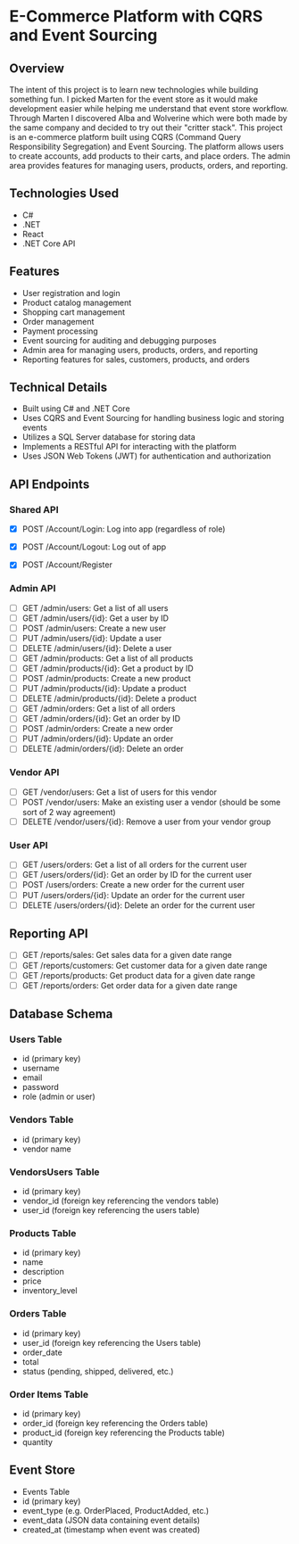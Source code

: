 # E-Commerce Platform with CQRS and Event Sourcing

## Overview
The intent of this project is to learn new technologies while building something fun. I picked Marten for the event store as it would make development easier while helping me understand that event store workflow. Through Marten I discovered Alba and Wolverine which were both made by the same company and decided to try out their "critter stack".
This project is an e-commerce platform built using CQRS (Command Query Responsibility Segregation) and Event Sourcing. The platform allows users to create accounts, add products to their carts, and place orders. The admin area provides features for managing users, products, orders, and reporting.

## Technologies Used
* C#
* .NET
* React
* .NET Core API

## Features
* User registration and login
* Product catalog management
* Shopping cart management
* Order management
* Payment processing
* Event sourcing for auditing and debugging purposes
* Admin area for managing users, products, orders, and reporting
* Reporting features for sales, customers, products, and orders

## Technical Details
* Built using C# and .NET Core
* Uses CQRS and Event Sourcing for handling business logic and storing events
* Utilizes a SQL Server database for storing data
* Implements a RESTful API for interacting with the platform
* Uses JSON Web Tokens (JWT) for authentication and authorization

## API Endpoints
### Shared API
- [x] POST /Account/Login: Log into app (regardless of role)
- [x] POST /Account/Logout: Log out of app
- [x] POST /Account/Register


### Admin API
- [ ] GET /admin/users: Get a list of all users
- [ ] GET /admin/users/{id}: Get a user by ID
- [ ] POST /admin/users: Create a new user
- [ ] PUT /admin/users/{id}: Update a user
- [ ] DELETE /admin/users/{id}: Delete a user
- [ ] GET /admin/products: Get a list of all products
- [ ] GET /admin/products/{id}: Get a product by ID
- [ ] POST /admin/products: Create a new product
- [ ] PUT /admin/products/{id}: Update a product
- [ ] DELETE /admin/products/{id}: Delete a product
- [ ] GET /admin/orders: Get a list of all orders
- [ ] GET /admin/orders/{id}: Get an order by ID
- [ ] POST /admin/orders: Create a new order
- [ ] PUT /admin/orders/{id}: Update an order
- [ ] DELETE /admin/orders/{id}: Delete an order

### Vendor API
- [ ] GET /vendor/users: Get a list of users for this vendor
- [ ] POST /vendor/users: Make an existing user a vendor (should be some sort of 2 way agreement)
- [ ] DELETE /vendor/users/{id}: Remove a user from your vendor group

### User API
- [ ] GET /users/orders: Get a list of all orders for the current user
- [ ] GET /users/orders/{id}: Get an order by ID for the current user
- [ ] POST /users/orders: Create a new order for the current user
- [ ] PUT /users/orders/{id}: Update an order for the current user
- [ ] DELETE /users/orders/{id}: Delete an order for the current user

## Reporting API
- [ ] GET /reports/sales: Get sales data for a given date range
- [ ] GET /reports/customers: Get customer data for a given date range
- [ ] GET /reports/products: Get product data for a given date range
- [ ] GET /reports/orders: Get order data for a given date range

## Database Schema
### Users Table
* id (primary key)
* username
* email
* password
* role (admin or user)

### Vendors Table
* id (primary key)
* vendor name

### VendorsUsers Table
* id (primary key)
* vendor_id (foreign key referencing the vendors table)
* user_id (foreign key referencing the users table)

### Products Table
* id (primary key)
* name
* description
* price
* inventory_level

### Orders Table
* id (primary key)
* user_id (foreign key referencing the Users table)
* order_date
* total
* status (pending, shipped, delivered, etc.)

### Order Items Table
* id (primary key)
* order_id (foreign key referencing the Orders table)
* product_id (foreign key referencing the Products table)
* quantity

## Event Store
* Events Table
* id (primary key)
* event_type (e.g. OrderPlaced, ProductAdded, etc.)
* event_data (JSON data containing event details)
* created_at (timestamp when event was created)